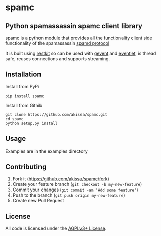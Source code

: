 # spamc


## Python spamassassin spamc client library

spamc is a python module that provides all the functionality client side
functionality of the spamassassin
[spamd protocol](https://github.com/apache/spamassassin/blob/trunk/spamd/PROTOCOL)

It is built using [restkit](http://restkit.readthedocs.org) so can be used
with [gevent](http://www.gevent.org) and [eventlet](http://www.eventlet.net),
is thread safe, reuses connections and supports streaming.


## Installation

Install from PyPi

    pip install spamc

Install from Githib

    git clone https://github.com/akissa/spamc.git
    cd spamc
    python setup.py install

## Usage

Examples are in the examples directory

## Contributing

1. Fork it (https://github.com/akissa/spamc/fork)
2. Create your feature branch (`git checkout -b my-new-feature`)
3. Commit your changes (`git commit -am 'Add some feature'`)
4. Push to the branch (`git push origin my-new-feature`)
5. Create new Pull Request


## License

All code is licensed under the
[AGPLv3+ License](https://github.com/akissa/spamc/blob/master/LICENSE).
